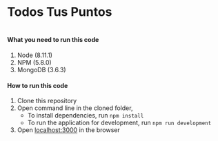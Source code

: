 # Todos Tus Puntos

#

#### What you need to run this code

1. Node (8.11.1)
2. NPM (5.8.0)
3. MongoDB (3.6.3)

#### How to run this code

1. Clone this repository
2. Open command line in the cloned folder,
   - To install dependencies, run `npm install`
   - To run the application for development, run `npm run development`
3. Open [localhost:3000](http://localhost:3000/) in the browser
